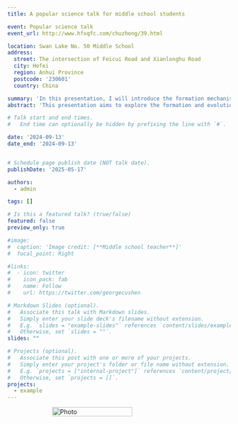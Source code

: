 ```yaml
---
title: A popular science talk for middle school students

event: Popular science talk
event_url: http://www.hfxqfc.com/chuzhong/39.html

location: Swan Lake No. 50 Middle School
address:
  street: The intersection of Feicui Road and Xianlonghu Road
  city: Hefei
  region: Anhui Province
  postcode: '230601'
  country: China

summary: 'In this presentation, I will introduce the formation mechanisms of various celestial objects in the universe and explore how they interact with each other during their evolution. A key topic I will discuss is the “death” of galaxies—what it means, how it happens, and the factors that drive it on different physical scales. The talk will conclude with an overview of our research group’s recent findings, focusing on the evolutionary history of galaxies.'
abstract: 'This presentation aims to explore the formation and evolution of different celestial bodies in the universe. It highlights the dynamic interactions among these objects and delves into one of the central topics in modern astrophysics: the mechanisms behind galaxy quenching, or the so-called “death” of galaxies. By examining processes across multiple scales—from internal galactic physics to large-scale cosmic environments—we seek to understand the key drivers behind this transformation. Finally, the talk will showcase recent work from our research group, presenting new insights into the life cycle and evolutionary pathways of galaxies.'

# Talk start and end times.
#   End time can optionally be hidden by prefixing the line with `#`.

date: '2024-09-13'
date_end: '2024-09-13'


# Schedule page publish date (NOT talk date).
publishDate: '2025-05-17'

authors:
  - admin

tags: []

# Is this a featured talk? (true/false)
featured: false
preview_only: true

#image:
#  caption: 'Image credit: [**Middle school teacher**]'
#  focal_point: Right

#links:
#  - icon: twitter
#    icon_pack: fab
#    name: Follow
#    url: https://twitter.com/georgecushen

# Markdown Slides (optional).
#   Associate this talk with Markdown slides.
#   Simply enter your slide deck's filename without extension.
#   E.g. `slides = "example-slides"` references `content/slides/example-slides.md`.
#   Otherwise, set `slides = ""`.
slides: ""

# Projects (optional).
#   Associate this post with one or more of your projects.
#   Simply enter your project's folder or file name without extension.
#   E.g. `projects = ["internal-project"]` references `content/project/deep-learning/index.md`.
#   Otherwise, set `projects = []`.
projects:
  - example
---
```


<div style="display: flex; justify-content: center;">
  <img src="./featured.jpg" alt="Photo" style="width: 60%;">
</div>